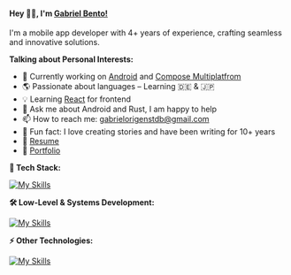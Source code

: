 #### Hey 👋🏽, I'm [Gabriel Bento!](https://gotneb.github.io/) 

I'm a mobile app developer with 4+ years of experience, crafting seamless and innovative solutions.

**Talking about Personal Interests:**

- 🚀 Currently working on [Android](https://developer.android.com/docs) and [Compose Multiplatfrom](https://www.jetbrains.com/lp/compose-multiplatform/) 
- 🌎 Passionate about languages – Learning 🇩🇪 & 🇯🇵
- 💡 Learning [React](https://react.dev/) for frontend
- 💬 Ask me about Android and Rust, I am happy to help
- 📫 How to reach me: gabrielorigenstdb@gmail.com
- 🎨 Fun fact: I love creating stories and have been writing for 10+ years
- 📝 [Resume](https://drive.google.com)
- 🤵 [Portfolio](https://gotneb.github.io/)

</bre>

**📱 Tech Stack:**  

[![My Skills](https://skillicons.dev/icons?i=androidstudio,kotlin,dart,flutter,docker,postgres,firebase,mongodb,git,figma)](https://skillicons.dev)


**🛠️ Low-Level & Systems Development:**  

[![My Skills](https://skillicons.dev/icons?i=linux,rust,c,cpp)](https://skillicons.dev)

**⚡ Other Technologies:**  

[![My Skills](https://skillicons.dev/icons?i=py,fastapi,selenium)](https://skillicons.dev)

</bre>
